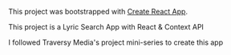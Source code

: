This project was bootstrapped with [Create React App](https://github.com/facebook/create-react-app).

This project is a Lyric Search App with React & Context API

I followed Traversy Media's project mini-series to create this app